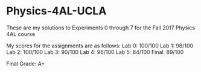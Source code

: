 # Physics-4AL-UCLA
These are my solutions to Experiments 0 through 7 for the Fall 2017 Physics 4AL course

My scores for the assignments are as follows:
Lab 0: 100/100
Lab 1: 98/100
Lab 2: 100/100
Lab 3: 90/100
Lab 4: 96/100
Lab 5: 84/100
Final: 89/100

Final Grade: A+

